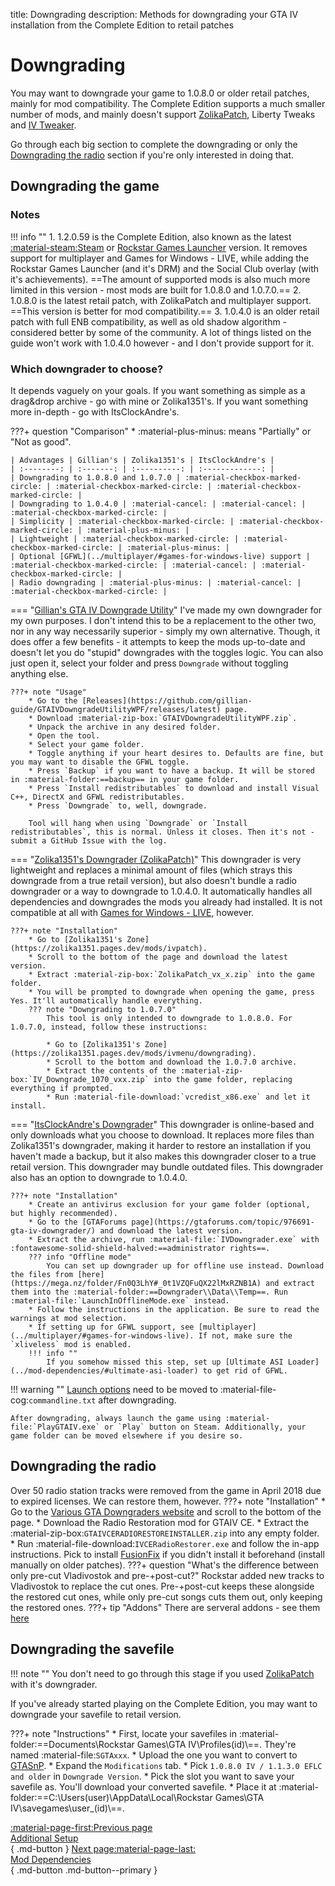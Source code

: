 title: Downgrading
description: Methods for downgrading your GTA IV installation from the Complete Edition to retail patches

# Downgrading
You may want to downgrade your game to 1.0.8.0 or older retail patches, mainly for mod compatibility. The Complete Edition supports a much smaller number of mods, and mainly doesn't support [ZolikaPatch](essential-modding/zolikapatch.md), Liberty Tweaks and [IV Tweaker](../extras/modloading/#iv-tweaker). 

Go through each big section to complete the downgrading or only the [Downgrading the radio](#downgrading-the-radio) section if you're only interested in doing that.

## Downgrading the game
### Notes
!!! info ""
	1. 1.2.0.59 is the Complete Edition, also known as the latest [:material-steam:Steam](https://store.steampowered.com/app/12210/) or [Rockstar Games Launcher](https://store.rockstargames.com/game/buy-grand-theft-auto-iv) version. It removes support for multiplayer and Games for Windows - LIVE, while adding the Rockstar Games Launcher (and it's DRM) and the Social Club overlay (with it's achievements). ==The amount of supported mods is also much more limited in this version - most mods are built for 1.0.8.0 and 1.0.7.0.==
	2. 1.0.8.0 is the latest retail patch, with ZolikaPatch and multiplayer support. ==This version is better for mod compatibility.==
    3. 1.0.4.0 is an older retail patch with full ENB compatibility, as well as old shadow algorithm - considered better by some of the community. A lot of things listed on the guide won't work with 1.0.4.0 however - and I don't provide support for it.

### Which downgrader to choose?
It depends vaguely on your goals. If you want something as simple as a drag&drop archive - go with mine or Zolika1351's. If you want something more in-depth - go with ItsClockAndre's.

???+ question "Comparison"
    * :material-plus-minus: means "Partially" or "Not as good".

    | Advantages | Gillian's | Zolika1351's | ItsClockAndre's |
    | :--------: | :-------: | :----------: | :-------------: |
    | Downgrading to 1.0.8.0 and 1.0.7.0 | :material-checkbox-marked-circle: | :material-checkbox-marked-circle: | :material-checkbox-marked-circle: |
    | Downgrading to 1.0.4.0 | :material-cancel: | :material-cancel: | :material-checkbox-marked-circle: |
    | Simplicity | :material-checkbox-marked-circle: | :material-checkbox-marked-circle: | :material-plus-minus: |
    | Lightweight | :material-checkbox-marked-circle: | :material-checkbox-marked-circle: | :material-plus-minus: |
    | Optional [GFWL](../multiplayer/#games-for-windows-live) support | :material-checkbox-marked-circle: | :material-cancel: | :material-checkbox-marked-circle: |
    | Radio downgrading | :material-plus-minus: | :material-cancel: | :material-checkbox-marked-circle: |

=== "[Gillian's GTA IV Downgrade Utility](https://github.com/gillian-guide/GTAIVDowngradeUtilityWPF)"
    I've made my own downgrader for my own purposes. I don't intend this to be a replacement to the other two, nor in any way necessarily superior - simply my own alternative. Though, it does offer a few benefits - it attempts to keep the mods up-to-date and doesn't let you do "stupid" downgrades with the toggles logic. You can also just open it, select your folder and press `Downgrade` without toggling anything else.

    ???+ note "Usage"
        * Go to the [Releases](https://github.com/gillian-guide/GTAIVDowngradeUtilityWPF/releases/latest) page.
        * Download :material-zip-box:`GTAIVDowngradeUtilityWPF.zip`.
        * Unpack the archive in any desired folder.
        * Open the tool.
        * Select your game folder.
        * Toggle anything if your heart desires to. Defaults are fine, but you may want to disable the GFWL toggle.
        * Press `Backup` if you want to have a backup. It will be stored in :material-folder:==backup== in your game folder.
        * Press `Install redistributables` to download and install Visual C++, DirectX and GFWL redistributables.
        * Press `Downgrade` to, well, downgrade.

        Tool will hang when using `Downgrade` or `Install redistributables`, this is normal. Unless it closes. Then it's not - submit a GitHub Issue with the log.

=== "[Zolika1351's Downgrader (ZolikaPatch)](https://zolika1351.pages.dev/mods/ivpatch)"
    This downgrader is very lightweight and replaces a minimal amount of files (which strays this downgrade from a true retail version), but also doesn't bundle a radio downgrader or a way to downgrade to 1.0.4.0. It automatically handles all dependencies and downgrades the mods you already had installed. It is not compatible at all with [Games for Windows - LIVE](../multiplayer/#games-for-windows-live), however.

    ???+ note "Installation"
        * Go to [Zolika1351's Zone](https://zolika1351.pages.dev/mods/ivpatch).
        * Scroll to the bottom of the page and download the latest version.
        * Extract :material-zip-box:`ZolikaPatch_vx_x.zip` into the game folder.
        * You will be prompted to downgrade when opening the game, press Yes. It'll automatically handle everything.
        ??? note "Downgrading to 1.0.7.0"
            This tool is only intended to downgrade to 1.0.8.0. For 1.0.7.0, instead, follow these instructions:

            * Go to [Zolika1351's Zone](https://zolika1351.pages.dev/mods/ivmenu/downgrading).
            * Scroll to the bottom and download the 1.0.7.0 archive.
            * Extract the contents of the :material-zip-box:`IV_Downgrade_1070_vxx.zip` into the game folder, replacing everything if prompted.
            * Run :material-file-download:`vcredist_x86.exe` and let it install.

=== "[ItsClockAndre's Downgrader](https://gtaforums.com/topic/976691-gta-iv-downgrader/)"
    This downgrader is online-based and only downloads what you choose to download. It replaces more files than Zolika1351's downgrader, making it harder to restore an installation if you haven't made a backup, but it also makes this downgrader closer to a true retail version. This downgrader may bundle outdated files. This downgrader also has an option to downgrade to 1.0.4.0.

    ???+ note "Installation"
        * Create an antivirus exclusion for your game folder (optional, but highly recommended).
        * Go to the [GTAForums page](https://gtaforums.com/topic/976691-gta-iv-downgrader/) and download the latest version.
        * Extract the archive, run :material-file:`IVDowngrader.exe` with :fontawesome-solid-shield-halved:==administrator rights==.
        ??? info "Offline mode"
            You can set up downgrader up for offline use instead. Download the files from [here](https://mega.nz/folder/Fn0Q3LhY#_0t1VZQFuQX22lMxRZNB1A) and extract them into the :material-folder:==Downgrader\\Data\\Temp==. Run :material-file:`LaunchInOfflineMode.exe` instead.
        * Follow the instructions in the application. Be sure to read the warnings at mod selection.
        * If setting up for GFWL support, see [multiplayer](../multiplayer/#games-for-windows-live). If not, make sure the `xliveless` mod is enabled.
        !!! info ""
            If you somehow missed this step, set up [Ultimate ASI Loader](../mod-dependencies/#ultimate-asi-loader) to get rid of GFWL.

!!! warning ""
    [Launch options](additional-setup.md) need to be moved to :material-file-cog:`commandline.txt` after downgrading.

    After downgrading, always launch the game using :material-file:`PlayGTAIV.exe` or `Play` button on Steam. Additionally, your game folder can be moved elsewhere if you desire so.

## Downgrading the radio
Over 50 radio station tracks were removed from the game in April 2018 due to expired licenses. We can restore them, however.
???+ note "Installation"
    * Go to the [Various GTA Downgraders website](http://downgraders.rockstarvision.com/) and scroll to the bottom of the page.
    * Download the Radio Restoration mod for GTAIV CE.
    * Extract the :material-zip-box:`GTAIVCERADIORESTOREINSTALLER.zip` into any empty folder.
    * Run :material-file-download:`IVCERadioRestorer.exe` and follow the in-app instructions. Pick to install [FusionFix](essential-modding/fusionfix.md) if you didn't install it beforehand (install manually on older patches).
    ???+ question "What's the difference between only pre-cut Vladivostok and pre-+post-cut?"
        Rockstar added new tracks to Vladivostok to replace the cut ones. Pre-+post-cut keeps these alongside the restored cut ones, while only pre-cut songs cuts them out, only keeping the restored ones.
    ???+ tip "Addons"
        There are serveral addons - see them [here](https://www.nexusmods.com/gta4/mods/234?tab=files)

## Downgrading the savefile
!!! note ""
    You don't need to go through this stage if you used [ZolikaPatch](essential-modding/zolikapatch.md) with it's downgrader.

If you've already started playing on the Complete Edition, you may want to downgrade your savefile to retail version.

???+ note "Instructions"
    * First, locate your savefiles in :material-folder:==Documents\Rockstar Games\GTA IV\Profiles\(id)\\==. They're named :material-file:`SGTAxxx`.
    * Upload the one you want to convert to [GTASnP](https://gtasnp.com/).
    * Expand the `Modifications` tab.
    * Pick `1.0.8.0 IV / 1.1.3.0 EFLC and older` in `Downgrade Version`.
    * Pick the slot you want to save your savefile as. You'll download your converted savefile.
    * Place it at :material-folder:==C:\Users\(user)\AppData\Local\Rockstar Games\GTA IV\savegames\user_(id)\\==.

[:material-page-first:Previous page <br>Additional Setup</br>](additional-setup.md){ .md-button } [Next page:material-page-last: <br>Mod Dependencies</br>](mod-dependencies.md){ .md-button .md-button--primary }